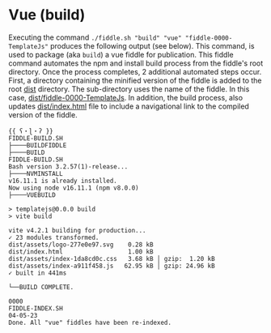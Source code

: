 Vue (build)
======

Executing the command `./fiddle.sh "build" "vue" "fiddle-0000-TemplateJs"` produces the following output 
(see below).  This command, is used to package (aka `build`) a vue fiddle for publication. This fiddle
command automates the npm and install build process from the fiddle's root directory. Once the process completes, 
2 additional automated steps occur. First, a directory containing the minified version of the fiddle is 
added to the root [dist](dist) directory.  The sub-directory uses the name of the fiddle. In this case, 
[dist/fiddle-0000-TemplateJs](dist/fiddle-0000-TemplateJs).  In addition, the build process, also updates
[dist/index.html](dist/index.html) file to include a navigational link to the compiled version of the fiddle.

    {{ ʕ・ɭ・ʔ }}
    FIDDLE-BUILD.SH
    ├────BUILDFIDDLE
    ├────BUILD
    FIDDLE-BUILD.SH
    Bash version 3.2.57(1)-release...
    ├────NVMINSTALL
    v16.11.1 is already installed.
    Now using node v16.11.1 (npm v8.0.0)
    ├────VUEBUILD

    > templatejs@0.0.0 build
    > vite build

    vite v4.2.1 building for production...
    ✓ 23 modules transformed.
    dist/assets/logo-277e0e97.svg    0.28 kB
    dist/index.html                  1.00 kB
    dist/assets/index-1da8cd0c.css   3.68 kB │ gzip:  1.20 kB
    dist/assets/index-a911f458.js   62.95 kB │ gzip: 24.96 kB
    ✓ built in 441ms

    └──BUILD COMPLETE.

    0000
    FIDDLE-INDEX.SH
    04-05-23
    Done. All "vue" fiddles have been re-indexed.

  
    
    
